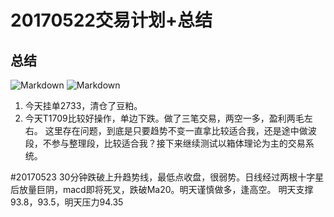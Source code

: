 # 20170522交易计划+总结
## 总结
![Markdown](http://i1.piimg.com/590848/ad722a7667d6180a.png)
![Markdown](http://i1.piimg.com/590848/9cc3d467adc681ec.png)
1. 今天挂单2733，清仓了豆粕。
2. 今天T1709比较好操作，单边下跌。做了三笔交易，两空一多，盈利两毛左右。
这里存在问题，到底是只要趋势不变一直拿比较适合我，还是途中做波段，不参与整理段，比较适合我？接下来继续测试以箱体理论为主的交易系统。

#20170523
30分钟跌破上升趋势线，最低点收盘，很弱势。日线经过两根十字星后放量巨阴，macd即将死叉，跌破Ma20。明天谨慎做多，逢高空。
明天支撑93.8，93.5，明天压力94.35
